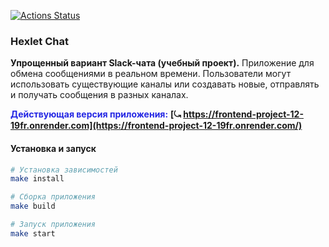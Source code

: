 [![Actions Status](https://github.com/AllegroGH/frontend-project-12/actions/workflows/hexlet-check.yml/badge.svg)](https://github.com/AllegroGH/frontend-project-12/actions)

### Hexlet Chat
**Упрощенный вариант Slack-чата (учебный проект).**
Приложение для обмена сообщениями в реальном времени. Пользователи могут использовать существующие каналы или создавать новые, отправлять и получать сообщения в разных каналах.

<span style="color:rgb(36, 39, 228); font-weight: bold">Действующая версия приложения:</span> **[⤿ https://frontend-project-12-19fr.onrender.com](https://frontend-project-12-19fr.onrender.com/)**

#### Установка и запуск
```bash
# Установка зависимостей
make install

# Сборка приложения
make build

# Запуск приложения
make start
```